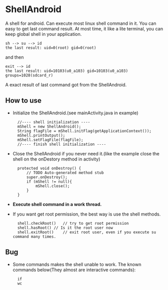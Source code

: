 ShellAndroid
============

A shell for android. Can execute most linux shell command in it.
You can easy to get last command result.
At most time, it like a lite terminal, you can keep global shell in your application.

	sh --> su --> id
	the last result: uid=0(root) gid=0(root)
	
and then
	
	exit --> id
	the last result: uid=10103(u0_a103) gid=10103(u0_a103) groups=1028(sdcard_r)
	
A exact result of last command got from the ShellAndroid.

How to use
----------

* Initialize the ShellAndroid.(see mainActivity.java in example)

		//---- shell initialization ----
		mShell = new ShellAndroid();
		String flagFile = mShell.initFlag(getApplicationContext());
		mShell.printOutput();
		mShell.setFlagFile(flagFile);
		//---- finish shell initialization ----

* Close the ShellAndroid if you never need it.(like the example close the shell on the onDestory method in activity)

		protected void onDestroy() {
			// TODO Auto-generated method stub
			super.onDestroy();
			if (mShell != null){
				mShell.close();
			}
		}

* **Execute shell command in a work thread.**
* If you want get root permission, the best way is use the shell methods.

		shell.checkRoot()	// try to get root permission
		shell.hasRoot()	// Is it the root user now
		shell.exitRoot()	// exit root user, even if you execute su command many times.


Bug
---

* Some commands makes the shell unable to work. The known commands below(They almost are interactive commands):
	
		if
		wc